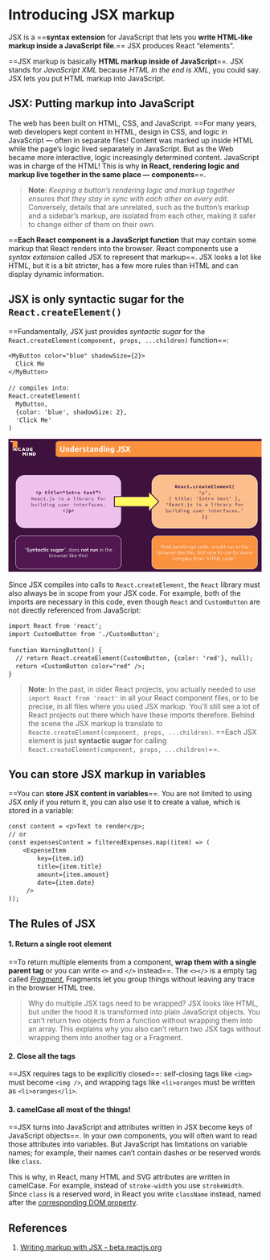 # Introducing JSX markup

JSX is a ==**syntax extension** for JavaScript that lets you **write HTML-like markup inside a JavaScript file**.== JSX produces React “elements”.

==JSX markup is basically **HTML markup inside of JavaScript**==. JSX stands for _JavaScript XML_ because _HTML in the end is XML_, you could say. JSX lets you put HTML markup into JavaScript.

## JSX: Putting markup into JavaScript

The web has been built on HTML, CSS, and JavaScript. ==For many years, web developers kept content in HTML, design in CSS, and logic in JavaScript — often in separate files! Content was marked up inside HTML while the page’s logic lived separately in JavaScript. But as the Web became more interactive, logic increasingly determined content. JavaScript was in charge of the HTML! This is why **in React, rendering logic and markup live together in the same place — components**==.

> **Note**: _Keeping a button’s rendering logic and markup together ensures that they stay in sync with each other on every edit_. Conversely, details that are unrelated, such as the button’s markup and a sidebar’s markup, are isolated from each other, making it safer to change either of them on their own.

==**Each React component is a JavaScript function** that may contain some markup that React renders into the browser. React components use a _syntax extension_ called JSX to represent that markup==. JSX looks a lot like HTML, but it is a bit stricter, has a few more rules than HTML and can display dynamic information.

## JSX is only syntactic sugar for the `React.createElement()`

==Fundamentally, JSX just provides _syntactic sugar_ for the `React.createElement(component, props, ...children)` function==:

```react
<MyButton color="blue" shadowSize={2}>
  Click Me
</MyButton>

// compiles into:
React.createElement(
  MyButton,
  {color: 'blue', shadowSize: 2},
  'Click Me'
)
```

![What_is_JSX](../../img/What_is_JSX.jpg)

Since JSX compiles into calls to `React.createElement`, the `React` library must also always be in scope from your JSX code. For example, both of the imports are necessary in this code, even though `React` and `CustomButton` are not directly referenced from JavaScript:

```react
import React from 'react';
import CustomButton from './CustomButton';

function WarningButton() {
  // return React.createElement(CustomButton, {color: 'red'}, null);
  return <CustomButton color="red" />;
}
```

> **Note**: In the past, in older React projects, you actually needed to use `import React from 'react'` in all your React component files, or to be precise, in all files where you used JSX markup. You'll still see a lot of React projects out there which have these imports therefore. Behind the scene the JSX markup is translate to `Reacte.createElement(component, props, ...children)`. ==Each JSX element is just **syntactic sugar** for calling `React.createElement(component, props, ...children)`==.

## You can store JSX markup in variables

==You can **store JSX content in variables**==. You are not limited to using JSX only if you return it, you can also use it to create a value, which is stored in a variable:

```react
const content = <p>Text to render</p>;
// or
const expensesContent = filteredExpenses.map((item) => (
    <ExpenseItem
        key={item.id}
        title={item.title}
        amount={item.amount}
        date={item.date}
     />
));
```

## The Rules of JSX

#### 1. Return a single root element

==To return multiple elements from a component, **wrap them with a single parent tag** or you can write `<>` and `</>` instead==. The `<></>` is a empty tag called _[Fragment.](https://beta.reactjs.org/reference/react/Fragment)_ Fragments let you group things without leaving any trace in the browser HTML tree.

> Why do multiple JSX tags need to be wrapped? JSX looks like HTML, but under the hood it is transformed into plain JavaScript objects. You can’t return two objects from a function without wrapping them into an array. This explains why you also can’t return two JSX tags without wrapping them into another tag or a Fragment.

#### 2. Close all the tags

==JSX requires tags to be explicitly closed==: self-closing tags like `<img>` must become `<img />`, and wrapping tags like `<li>oranges` must be written as `<li>oranges</li>`.

#### 3. camelCase all most of the things!

==JSX turns into JavaScript and attributes written in JSX become keys of JavaScript objects==. In your own components, you will often want to read those attributes into variables. But JavaScript has limitations on variable names; for example, their names can’t contain dashes or be reserved words like `class`.

This is why, in React, many HTML and SVG attributes are written in camelCase. For example, instead of `stroke-width` you use `strokeWidth`. Since `class` is a reserved word, in React you write `className` instead, named after the [corresponding DOM property](https://developer.mozilla.org/en-US/docs/Web/API/Element/className).

## References

1. [Writing markup with JSX - beta.reactjs.org](https://beta.reactjs.org/learn/writing-markup-with-jsx)

